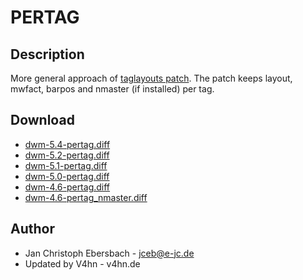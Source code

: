 # PERTAG #

## Description ##

More general approach of [taglayouts patch][3]. The patch keeps layout, mwfact, barpos and nmaster (if
installed) per tag.

## Download ##
 * [dwm-5.4-pertag.diff][7]
 * [dwm-5.2-pertag.diff][6]
 * [dwm-5.1-pertag.diff][5]
 * [dwm-5.0-pertag.diff][4]
 * [dwm-4.6-pertag.diff][1]
 * [dwm-4.6-pertag_nmaster.diff][2]

## Author ##

 * Jan Christoph Ebersbach - <jceb@e-jc.de>
 * Updated by V4hn - v4hn.de

[1]: http://www.e-jc.de/dwm/4.6/current/dwm-4.6-pertag.diff
[2]: http://www.e-jc.de/dwm/4.6/current/dwm-4.6-pertag_nmaster.diff
[3]: /dwm/patches/taglayouts.html
[4]: http://www.e-jc.de/dwm/5.0/current/dwm-5.0-pertag.diff
[5]: http://v4hn.de/patches/dwm-5.1-pertag.diff
[6]: http://dwm.suckless.org/patches/dwm-5.2-pertag.diff
[7]: http://dwm.suckless.org/patches/dwm-5.4-pertag.diff
